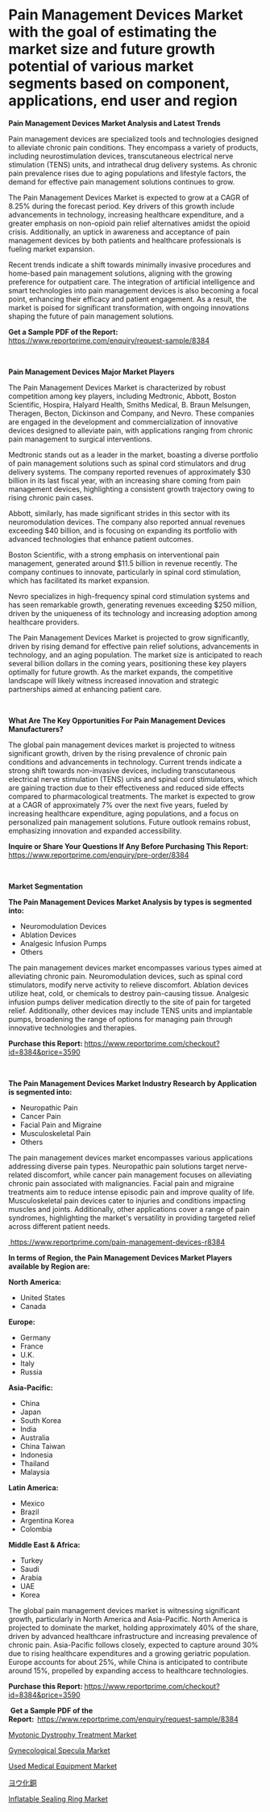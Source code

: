 <p><h1>Pain Management Devices Market with the goal of estimating the market size and future growth potential of various market segments based on component, applications, end user and region</h1></p><p><strong>Pain Management Devices Market Analysis and Latest Trends</strong></p>
<p><p>Pain management devices are specialized tools and technologies designed to alleviate chronic pain conditions. They encompass a variety of products, including neurostimulation devices, transcutaneous electrical nerve stimulation (TENS) units, and intrathecal drug delivery systems. As chronic pain prevalence rises due to aging populations and lifestyle factors, the demand for effective pain management solutions continues to grow.</p><p>The Pain Management Devices Market is expected to grow at a CAGR of 8.25% during the forecast period. Key drivers of this growth include advancements in technology, increasing healthcare expenditure, and a greater emphasis on non-opioid pain relief alternatives amidst the opioid crisis. Additionally, an uptick in awareness and acceptance of pain management devices by both patients and healthcare professionals is fueling market expansion.</p><p>Recent trends indicate a shift towards minimally invasive procedures and home-based pain management solutions, aligning with the growing preference for outpatient care. The integration of artificial intelligence and smart technologies into pain management devices is also becoming a focal point, enhancing their efficacy and patient engagement. As a result, the market is poised for significant transformation, with ongoing innovations shaping the future of pain management solutions.</p></p>
<p><strong>Get a Sample PDF of the Report:&nbsp;</strong> <a href="https://www.reportprime.com/enquiry/request-sample/8384">https://www.reportprime.com/enquiry/request-sample/8384</a></p>
<p>&nbsp;</p>
<p><strong>Pain Management Devices Major Market Players</strong></p>
<p><p>The Pain Management Devices Market is characterized by robust competition among key players, including Medtronic, Abbott, Boston Scientific, Hospira, Halyard Health, Smiths Medical, B. Braun Melsungen, Theragen, Becton, Dickinson and Company, and Nevro. These companies are engaged in the development and commercialization of innovative devices designed to alleviate pain, with applications ranging from chronic pain management to surgical interventions.</p><p>Medtronic stands out as a leader in the market, boasting a diverse portfolio of pain management solutions such as spinal cord stimulators and drug delivery systems. The company reported revenues of approximately $30 billion in its last fiscal year, with an increasing share coming from pain management devices, highlighting a consistent growth trajectory owing to rising chronic pain cases.</p><p>Abbott, similarly, has made significant strides in this sector with its neuromodulation devices. The company also reported annual revenues exceeding $40 billion, and is focusing on expanding its portfolio with advanced technologies that enhance patient outcomes.</p><p>Boston Scientific, with a strong emphasis on interventional pain management, generated around $11.5 billion in revenue recently. The company continues to innovate, particularly in spinal cord stimulation, which has facilitated its market expansion.</p><p>Nevro specializes in high-frequency spinal cord stimulation systems and has seen remarkable growth, generating revenues exceeding $250 million, driven by the uniqueness of its technology and increasing adoption among healthcare providers.</p><p>The Pain Management Devices Market is projected to grow significantly, driven by rising demand for effective pain relief solutions, advancements in technology, and an aging population. The market size is anticipated to reach several billion dollars in the coming years, positioning these key players optimally for future growth. As the market expands, the competitive landscape will likely witness increased innovation and strategic partnerships aimed at enhancing patient care.</p></p>
<p>&nbsp;</p>
<p><strong>What Are The Key Opportunities For Pain Management Devices Manufacturers?</strong></p>
<p><p>The global pain management devices market is projected to witness significant growth, driven by the rising prevalence of chronic pain conditions and advancements in technology. Current trends indicate a strong shift towards non-invasive devices, including transcutaneous electrical nerve stimulation (TENS) units and spinal cord stimulators, which are gaining traction due to their effectiveness and reduced side effects compared to pharmacological treatments. The market is expected to grow at a CAGR of approximately 7% over the next five years, fueled by increasing healthcare expenditure, aging populations, and a focus on personalized pain management solutions. Future outlook remains robust, emphasizing innovation and expanded accessibility.</p></p>
<p><strong>Inquire or Share Your Questions If Any Before Purchasing This Report:</strong> <a href="https://www.reportprime.com/enquiry/pre-order/8384">https://www.reportprime.com/enquiry/pre-order/8384</a></p>
<p>&nbsp;</p>
<p><strong>Market Segmentation</strong></p>
<p><strong>The Pain Management Devices Market Analysis by types is segmented into:</strong></p>
<p><ul><li>Neuromodulation Devices</li><li>Ablation Devices</li><li>Analgesic Infusion Pumps</li><li>Others</li></ul></p>
<p><p>The pain management devices market encompasses various types aimed at alleviating chronic pain. Neuromodulation devices, such as spinal cord stimulators, modify nerve activity to relieve discomfort. Ablation devices utilize heat, cold, or chemicals to destroy pain-causing tissue. Analgesic infusion pumps deliver medication directly to the site of pain for targeted relief. Additionally, other devices may include TENS units and implantable pumps, broadening the range of options for managing pain through innovative technologies and therapies.</p></p>
<p><strong>Purchase this Report:&nbsp;</strong><a href="https://www.reportprime.com/checkout?id=8384&price=3590">https://www.reportprime.com/checkout?id=8384&price=3590</a></p>
<p>&nbsp;</p>
<p><strong>The Pain Management Devices Market Industry Research by Application is segmented into:</strong></p>
<p><ul><li>Neuropathic Pain</li><li>Cancer Pain</li><li>Facial Pain and Migraine</li><li>Musculoskeletal Pain</li><li>Others</li></ul></p>
<p><p>The pain management devices market encompasses various applications addressing diverse pain types. Neuropathic pain solutions target nerve-related discomfort, while cancer pain management focuses on alleviating chronic pain associated with malignancies. Facial pain and migraine treatments aim to reduce intense episodic pain and improve quality of life. Musculoskeletal pain devices cater to injuries and conditions impacting muscles and joints. Additionally, other applications cover a range of pain syndromes, highlighting the market's versatility in providing targeted relief across different patient needs.</p></p>
<p><a href="https://www.reportprime.com/pain-management-devices-r8384">&nbsp;https://www.reportprime.com/pain-management-devices-r8384</a></p>
<p><strong>In terms of Region, the Pain Management Devices Market Players available by Region are:</strong></p>
<p>
    <p> <strong> North America: </strong>
        <ul>
            <li>United States</li>
            <li>Canada</li>
        </ul>
        </p> 
    <p> <strong> Europe: </strong>
        <ul>
            <li>Germany</li>
            <li>France</li>
            <li>U.K.</li>
            <li>Italy</li>
            <li>Russia</li>
        </ul>
        </p> 
    <p> <strong> Asia-Pacific: </strong>
        <ul>
            <li>China</li>
            <li>Japan</li>
            <li>South Korea</li>
            <li>India</li>
            <li>Australia</li>
            <li>China Taiwan</li>
            <li>Indonesia</li>
            <li>Thailand</li>
            <li>Malaysia</li>
        </ul>
        </p> 
    <p> <strong> Latin America: </strong>
        <ul>
            <li>Mexico</li>
            <li>Brazil</li>
            <li>Argentina Korea</li>
            <li>Colombia</li>
        </ul>
        </p> 
    <p> <strong> Middle East & Africa: </strong>
        <ul>
            <li>Turkey</li>
            <li>Saudi</li>
            <li>Arabia</li>
            <li>UAE</li>
            <li>Korea</li>
        </ul>
    </p>
    </p>
<p><p>The global pain management devices market is witnessing significant growth, particularly in North America and Asia-Pacific. North America is projected to dominate the market, holding approximately 40% of the share, driven by advanced healthcare infrastructure and increasing prevalence of chronic pain. Asia-Pacific follows closely, expected to capture around 30% due to rising healthcare expenditures and a growing geriatric population. Europe accounts for about 25%, while China is anticipated to contribute around 15%, propelled by expanding access to healthcare technologies.</p></p>
<p><strong>Purchase this Report: </strong><a href="https://www.reportprime.com/checkout?id=8384&price=3590">https://www.reportprime.com/checkout?id=8384&price=3590</a></p>
<p>&nbsp;<strong>Get a Sample PDF of the Report:&nbsp;&nbsp;</strong><a href="https://www.reportprime.com/enquiry/request-sample/8384">https://www.reportprime.com/enquiry/request-sample/8384</a></p>
<p><strong></strong></p>
<p><p><a href="https://www.linkedin.com/pulse/myotonic-dystrophy-treatment-market-investigation-industry-evolution-2ylre?trackingId=cNwWLjc%2BSCG6K%2ByekxfqJg%3D%3D">Myotonic Dystrophy Treatment Market</a></p><p><a href="https://github.com/rahu1506/Market-Research-Report-List-6/blob/main/gynecological-specula-market.md">Gynecological Specula Market</a></p><p><a href="https://github.com/MonroeBullock54/Market-Research-Report-List-1/blob/main/used-medical-equipment-market.md">Used Medical Equipment Market</a></p><p><a href="https://medium.com/@charm854/copper-iodide-market-%E3%81%AF-%E3%82%B3%E3%82%B9%E3%83%88%E7%AE%A1%E7%90%86%E3%81%A8%E5%8A%B9%E7%8E%87%E5%90%91%E4%B8%8A%E3%82%92%E5%84%AA%E5%85%88%E3%81%97%E3%81%BE%E3%81%99-%E3%81%95%E3%82%89%E3%81%AB-%E5%A0%B1%E5%91%8A%E6%9B%B8%E3%81%AF%E5%B8%82%E5%A0%B4%E3%81%AE%E9%9C%80%E8%A6%81%E9%9D%A2%E3%81%A8%E4%BE%9B%E7%B5%A6%E9%9D%A2%E3%81%AE%E4%B8%A1%E6%96%B9%E3%82%92%E3%82%AB%E3%83%90%E3%83%BC%E3%81%97%E3%81%A6%E3%81%84%E3%81%BE%E3%81%99-copper-iodide-%E5%B8%82%E5%A0%B4%E3%81%AF-2024-%E3%81%8B%E3%82%89-a757d4119d9f">ヨウ化銅</a></p><p><a href="https://issuu.com/reportprime-2/docs/inflatable-sealing-ring-market-size_102329e7f211d0">Inflatable Sealing Ring Market</a></p></p>